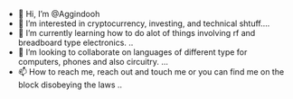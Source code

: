- 👋 Hi, I’m @Aggindooh
- 👀 I’m interested in cryptocurrency, investing, and technical shtuff....
- 🌱 I’m currently learning how to do alot of things involving rf and breadboard type electronics. ..
- 💞️ I’m looking to collaborate on languages of different type for computers, phones and also circuitry. ...
- 📫 How to reach me, reach out and touch me or you can find me on the block disobeying the laws
..

<!---
Aggindooh/Aggindooh is a ✨ special ✨ repository because its `README.md` (this file) appears on your GitHub profile.
You can click the Preview link to take a look at your changes.
--->
